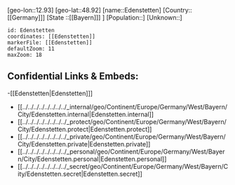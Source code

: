﻿---
location: [48.92,12.93]
mapzoom: [7,12] 
mapmarker: city 
type: City
tags:
- geo/City


SpocWebEntityId: 29970
isDeleted: false
confidential: public

---
[geo-lon::12.93]
[geo-lat::48.92]
[name::Edenstetten]
[Country::[[Germany]]]
[State ::[[Bayern]]] ]
[Population::]
[Unknown::]


```leaflet
id: Edenstetten
coordinates: [[Edenstetten]]
markerFile: [[Edenstetten]]
defaultZoom: 11 
maxZoom: 18
```


## Confidential Links & Embeds: 
-[[Edenstetten|Edenstetten]]] 
- [[../../../../../../../../_internal/geo/Continent/Europe/Germany/West/Bayern/City/Edenstetten.internal|Edenstetten.internal]] 
- [[../../../../../../../../_protect/geo/Continent/Europe/Germany/West/Bayern/City/Edenstetten.protect|Edenstetten.protect]] 
- [[../../../../../../../../_private/geo/Continent/Europe/Germany/West/Bayern/City/Edenstetten.private|Edenstetten.private]] 
- [[../../../../../../../../_personal/geo/Continent/Europe/Germany/West/Bayern/City/Edenstetten.personal|Edenstetten.personal]] 
- [[../../../../../../../../_secret/geo/Continent/Europe/Germany/West/Bayern/City/Edenstetten.secret|Edenstetten.secret]] 
